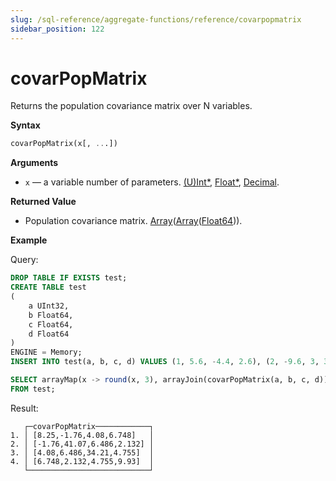 ```yaml
---
slug: /sql-reference/aggregate-functions/reference/covarpopmatrix
sidebar_position: 122
---
```


# covarPopMatrix

Returns the population covariance matrix over N variables.

**Syntax**

```sql
covarPopMatrix(x[, ...])
```

**Arguments**

- `x` — a variable number of parameters. [(U)Int*](../../data-types/int-uint.md), [Float*](../../data-types/float.md), [Decimal](../../data-types/decimal.md).

**Returned Value**

- Population covariance matrix. [Array](../../data-types/array.md)([Array](../../data-types/array.md)([Float64](../../data-types/float.md))).

**Example**

Query:

```sql
DROP TABLE IF EXISTS test;
CREATE TABLE test
(
    a UInt32,
    b Float64,
    c Float64,
    d Float64
)
ENGINE = Memory;
INSERT INTO test(a, b, c, d) VALUES (1, 5.6, -4.4, 2.6), (2, -9.6, 3, 3.3), (3, -1.3, -4, 1.2), (4, 5.3, 9.7, 2.3), (5, 4.4, 0.037, 1.222), (6, -8.6, -7.8, 2.1233), (7, 5.1, 9.3, 8.1222), (8, 7.9, -3.6, 9.837), (9, -8.2, 0.62, 8.43555), (10, -3, 7.3, 6.762);
```

```sql
SELECT arrayMap(x -> round(x, 3), arrayJoin(covarPopMatrix(a, b, c, d))) AS covarPopMatrix
FROM test;
```

Result:

```reference
   ┌─covarPopMatrix────────────┐
1. │ [8.25,-1.76,4.08,6.748]   │
2. │ [-1.76,41.07,6.486,2.132] │
3. │ [4.08,6.486,34.21,4.755]  │
4. │ [6.748,2.132,4.755,9.93]  │
   └───────────────────────────┘
```
